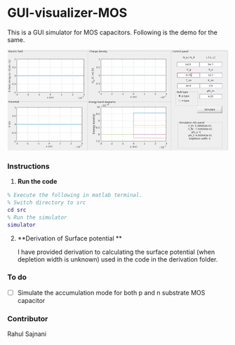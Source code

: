 # GUI-visualizer-MOS

This is a GUI simulator for MOS capacitors. Following is the demo for the same. 

![simulator](./demo/MOS-cap-simulator.gif)

### Instructions

1. **Run the code**

```matlab
% Execute the following in matlab terminal.
% Switch directory to src
cd src
% Run the simulator
simulator
```

2. **Derivation of Surface potential **

   I have provided derivation to calculating the surface potential (when depletion width is unknown) used in the code in the derivation folder.  

   

### To do

- [ ] Simulate the accumulation mode for both p and n substrate MOS capacitor

### Contributor

Rahul Sajnani


